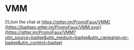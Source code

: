 # VMM

[![Join the chat at https://gitter.im/PromoFaux/VMM](https://badges.gitter.im/PromoFaux/VMM.svg)](https://gitter.im/PromoFaux/VMM?utm_source=badge&utm_medium=badge&utm_campaign=pr-badge&utm_content=badge)
